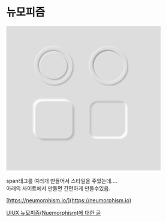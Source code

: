# 뉴모피즘

![뉴모피즘](./Neumorphism.png)

span태그를 여러개 만들어서 스타일을 주었는데....<br>
아래의 사이트에서 만들면 간편하게 만들수있음.


[https://neumorphism.io/](https://neumorphism.io)


[UIUX 뉴모피즘(Nuemorphism)에 대한 글](https://blog.naver.com/kosoodream/222442882276)